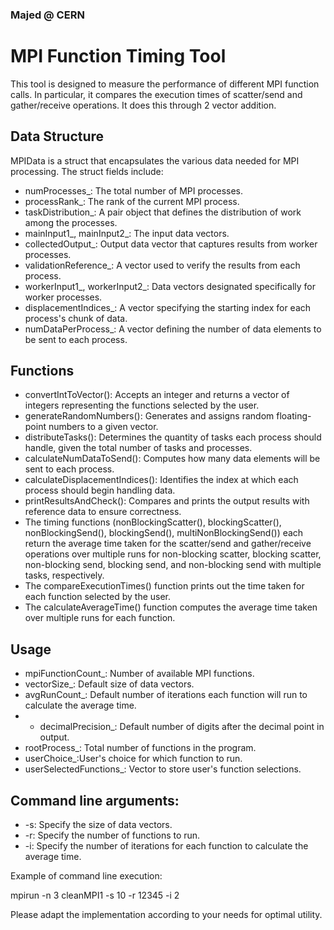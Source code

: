 ### Majed @ CERN

# MPI Function Timing Tool 



This tool is designed to measure the performance of different MPI function calls. In particular, it compares the execution times of scatter/send and gather/receive operations. It does this through 2 vector addition.

## Data Structure

MPIData is a struct that encapsulates the various data needed for MPI processing. The struct fields include:

* numProcesses_: The total number of MPI processes.
* processRank_: The rank of the current MPI process.
* taskDistribution_: A pair object that defines the distribution of work among the processes.
* mainInput1_, mainInput2_: The input data vectors.
* collectedOutput_: Output data vector that captures results from worker processes.
* validationReference_: A vector used to verify the results from each process.
* workerInput1_, workerInput2_: Data vectors designated specifically for worker processes.
* displacementIndices_: A vector specifying the starting index for each process's chunk of data.
* numDataPerProcess_: A vector defining the number of data elements to be sent to each process.

## Functions

* convertIntToVector(): Accepts an integer and returns a vector of integers representing the functions selected by the user.
* generateRandomNumbers(): Generates and assigns random floating-point numbers to a given vector.
* distributeTasks(): Determines the quantity of tasks each process should handle, given the total number of tasks and processes.
* calculateNumDataToSend(): Computes how many data elements will be sent to each process.
* calculateDisplacementIndices(): Identifies the index at which each process should begin handling data.
* printResultsAndCheck(): Compares and prints the output results with reference data to ensure correctness.
* The timing functions (nonBlockingScatter(), blockingScatter(), nonBlockingSend(), blockingSend(), multiNonBlockingSend()) each return the average time taken for the scatter/send and gather/receive operations over multiple runs for non-blocking scatter, blocking scatter, non-blocking send, blocking send, and non-blocking send with multiple tasks, respectively.
* The compareExecutionTimes() function prints out the time taken for each function selected by the user.
* The calculateAverageTime() function computes the average time taken over multiple runs for each function.

## Usage

* mpiFunctionCount_: Number of available MPI functions.
* vectorSize_: Default size of data vectors.
* avgRunCount_: Default number of iterations each function will run to calculate the average time.
* * decimalPrecision_: Default number of digits after the decimal point in output.
* rootProcess_: Total number of functions in the program.
* userChoice_:User's choice for which function to run.
* userSelectedFunctions_: Vector to store user's function selections.

## Command line arguments:

* -s: Specify the size of data vectors.
* -r: Specify the number of functions to run.
* -i: Specify the number of iterations for each function to calculate the average time.

Example of command line execution:

mpirun -n 3 cleanMPI1 -s 10 -r 12345 -i 2

Please adapt the implementation according to your needs for optimal utility.
